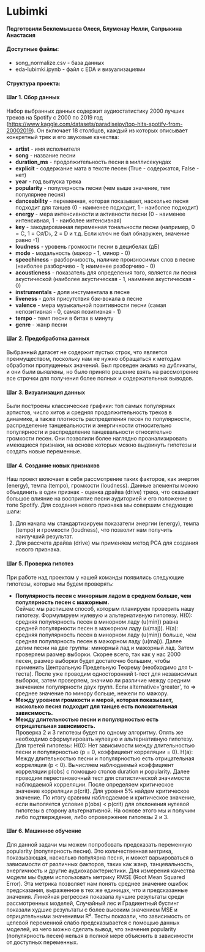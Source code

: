 # Lubimki 

#### Подготовили Беклемышева Олеся, Блуменау Нелли, Сапрыкина Анастасия 

#### Доступные файлы:
* song_normalize.csv - база данных
* eda-lubimki.ipynb - файл с EDA и визуализациями
#### Структура проекта: 
#### Шаг 1. Сбор данных
Набор выбранных данных содержит аудиостатистику 2000 лучших треков на Spotify с 2000 по 2019 год (https://www.kaggle.com/datasets/paradisejoy/top-hits-spotify-from-20002019). Он включает 18 столбцов, каждый из которых описывает конкретный трек и его звуковые качества: 
*  **artist** - имя исполнителя 
*  **song** - название песни
*  **duration_ms** - продолжительность песни в миллисекундах
*  **explicit** - содержание мата в тексте песен (True - содержатся, False - нет)
*  **year** -  год выпуска трека
*  **popularity** - популярность песни (чем выше значение, тем популярнее песня)
*  **danceability** - переменная, которая показывает, насколько песня подходит для танцев (0 - наименее подходит, 1 - наиболее подходит)
*  **energy** - мера интенсивности и активности песни (0 - наименее интенсивная, 1 - наиболее интенсивная)
*  **key** - закодированная переменная тональности песни (например, 0 = C, 1 = C♯/D♭, 2 = D и т.д. Если ключ не был обнаружен, значение равно -1)
*  **loudness** -   уровень громкости песни в децибелах (дБ)
*  **mode** - модальность (мажор - 1, минор - 0)
*  **speechiness** - разборчивость, наличие произносимых слов в песне (наиболее разборчиво - 1; наименее разборчиво - 0) 
*  **acousticness** -  показатель для определения того, является ли песня акустической (наиболее акустическая - 1, наименее акустическая - 0)
*  **instrumentals** - доля инстументала в песне 
*  **liveness** - доля присутствия бэк-вокала в песне
*  **valence** - мера музыкальной позитивности песни (самая непозитивная - 0, самая позитивная - 1)
*  **tempo** - темп песни в битах в минуту  
*  **genre** - жанр песни
  
 #### Шаг 2. Предобработка данных
Выбранный датасет не содержит пустых строк, что является преимуществом, поскольку нам не нужно обращаться к методам обработки пропущенных значений. Был проведен анализ на дубликаты, и они были выявлены, но было принято решение взять на рассмотрение все строчки для получения более полных и содержательных выводов.
#### Шаг 3. Визуализация данных 
Были построены классические графики: топ самых популярных артистов, число хитов и средняя продолжительность треков в динамике, а также плотность распределения песен по популярности, распределение танцевальности и энергичности относительно популярности и распределение танцевальности относительно громкости песен. Они позволили более наглядно проанализировать имеющиеся признаки, на основе которых можно выдвинуть гипотезы и создать новые переменные.
#### Шаг 4. Создание новых признаков
Наш проект включает в себя рассмотрение таких факторов, как энергия  (energy), темпа (tempo), громкости (loudness). Данные элементы можно объединить в один признак - оценка драйва (drive) трека, что оказывает большое влияние на восприятие песни аудиторией и его положение в топе Spotify.
Для создания нового признака мы совершим следующие шаги:
1. Для начала мы стандартизируем показатели энергии (energy), темпа (tempo) и громкости (loudness), что позволит нам получить наилучший результат. 
2. Для рассчета драйва (drive) мы применяем метод PCA для создания нового признака.
#### Шаг 5. Проверка гипотез
При работе над проектом у нашей команды появились следующие гипотезы, которые мы будем проверять: 
* **Популярность песен с минорным ладом в среднем больше, чем популярность песен с мажорным.** \
  Сейчас мы распишем способ, которым планируем проверить нашу гипотезу. Формулируем нулевую и альтернативную гипотезу. Н(0): средняя популярность песен в минорном ладу (u(min)) равна средней популярности песен в мажорном ладу (u(maj)). H(a): средняя популярность песен в минорном ладу (u(min)) больше, чем средняя популярность песен в мажорном ладу (u(maj)). Далее делим песни на две группы: минорный лад и мажорный лад. Затем проверяем размер выборки. Скорее всего, так как у нас 2000 песен, размер выборки будет достаточно большим, чтобы применить Центральную Предельную Теорему (необходимо для t-теста). После уже проводим односторонний t-тест для независимых выборок, затем проверяем, значимо ли различие между средним значением популярности двух групп. Если alternative='greater', то => среднее значение по минору больше, нежели по мажору.
* **Между уровнем громкости и мерой, которая показывает, насколько песня подходит для танцев есть положительная зависимость.** 
* **Между длительностью песни и популярностью есть отрицательная зависимость.** \
  Проверка 2 и 3 гипотезы будет по одному алгоритму. Опять же необходимо сформулировать нулевую и альтернативную гипотезу. Для третей гипотезы: Н(0): Нет зависимости между длительностью песни и популярностью (р = 0, коэффициент корреляции = 0). Н(а): Между длительностью песни и популярностью есть отрицательная корреляция (р < 0). Вычисляем наблюдаемый коэффициент корреляции р(obs) с помощью столов duration и popularity. Далее проводим перестановочный тест для статистической значимости наблюдаемой корреляции. После определяем критическое значение корреляции р(crit). Для уровня 5% найдем критическое значение. По итогу сравним наблюдаемое и критическое значение, если выполяется условие р(obs) < p(crit) для отклонения нулевой гипотезы в сторону альтернативной. На основе этого мы и получим либо подтверждение, либо опровержение гипотезы 2 и 3.
#### Шаг 6. Машинное обучение
Для данной задачи мы можем попробовать предсказать переменную popularity (популярность песни). Это количественная метрика, показывающая, насколько популярна песня, и может варьироваться в зависимости от различных факторов, таких как жанр, танцевальность, энергичность и другие аудиохарактеристики. Для измерения качества модели мы будем использовать метрику RMSE (Root Mean Squared Error). Эта метрика позволяет нам понять среднее значение ошибок предсказания, выраженное в тех же единицах, что и предсказанные значения. Линейная регрессия показала лучшие результаты среди рассмотренных моделей, Случайный лес и Градиентный бустинг показали худшие результаты с более высоким значением MSE и отрицательными значениями R². Тесты показали, что зависимость от целевой переменной слабо предсказывается с помощью данных моделей, из чего можно сделать вывод, что значения popularity (популярность песен) нельзя в полной мере объяснить в зависимости от доступных переменных.

